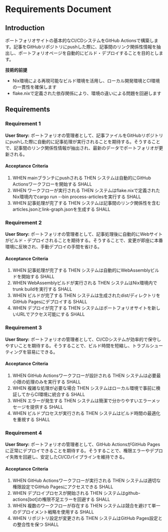 # Requirements Document

## Introduction

ポートフォリオサイトの基本的なCI/CDシステムをGitHub Actionsで構築します。記事をGitHubリポジトリにpushした際に、記事間のリンク関係性情報を抽出し、ポートフォリオページを自動的にビルド・デプロイすることを目的とします。

**技術的前提**
- Nix環境による再現可能なビルド環境を活用し、ローカル開発環境とCI環境の一貫性を確保します
- flake.nixで定義された依存関係により、環境の違いによる問題を回避します

## Requirements

### Requirement 1

**User Story:** ポートフォリオの管理者として、記事ファイルをGitHubリポジトリにpushした際に自動的に記事処理が実行されることを期待する。そうすることで、記事間のリンク関係性情報が抽出され、最新のデータでポートフォリオが更新される。

#### Acceptance Criteria

1. WHEN mainブランチにpushされる THEN システムは自動的にGitHub Actionsワークフローを開始する SHALL
2. WHEN ワークフローが実行される THEN システムはflake.nixで定義されたNix環境内でcargo run --bin process-articlesを実行する SHALL
3. WHEN 記事処理が完了する THEN システムは記事間のリンク関係性を含むarticles.jsonとlink-graph.jsonを生成する SHALL

### Requirement 2

**User Story:** ポートフォリオの管理者として、記事処理後に自動的にWebサイトがビルド・デプロイされることを期待する。そうすることで、変更が即座に本番環境に反映され、手動デプロイの手間を省ける。

#### Acceptance Criteria

1. WHEN 記事処理が完了する THEN システムは自動的にWebAssemblyビルドを開始する SHALL
2. WHEN WebAssemblyビルドが実行される THEN システムはNix環境内でtrunk buildを実行する SHALL
3. WHEN ビルドが完了する THEN システムは生成されたdist/ディレクトリをGitHub Pagesにデプロイする SHALL
4. WHEN デプロイが完了する THEN システムはポートフォリオサイトを新しいURLでアクセス可能にする SHALL

### Requirement 3

**User Story:** ポートフォリオの管理者として、CI/CDシステムが効率的で保守しやすいことを期待する。そうすることで、ビルド時間を短縮し、トラブルシューティングを容易にできる。

#### Acceptance Criteria

1. WHEN GitHub Actionsワークフローが設計される THEN システムは必要最小限の処理のみを実行する SHALL
2. WHEN 複雑な処理が必要な場合 THEN システムはローカル環境で事前に検証してからCI環境に統合する SHALL
3. WHEN エラーが発生する THEN システムは簡潔で分かりやすいエラーメッセージを提供する SHALL
4. WHEN ビルドプロセスが実行される THEN システムはビルド時間の最適化を重視する SHALL

### Requirement 4

**User Story:** ポートフォリオの管理者として、GitHub ActionsがGitHub Pagesに正常にデプロイできることを期待する。そうすることで、権限エラーやデプロイ失敗を回避し、安定したCI/CDパイプラインを維持できる。

#### Acceptance Criteria

1. WHEN GitHub Actionsワークフローが実行される THEN システムは適切な権限設定でGitHub Pagesにアクセスできる SHALL
2. WHEN デプロイプロセスが開始される THEN システムはgithub-actions[bot]の権限不足エラーを回避する SHALL
3. WHEN 複数のワークフローが存在する THEN システムは競合を避けて単一のデプロイメント戦略を使用する SHALL
4. WHEN リポジトリ設定が変更される THEN システムはGitHub Pages設定との整合性を保つ SHALL

